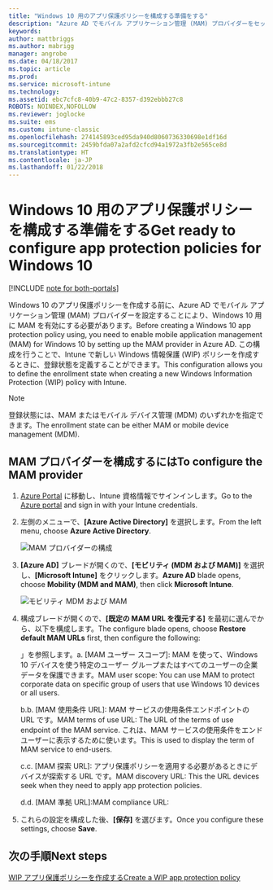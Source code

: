 ```yaml
---
title: "Windows 10 用のアプリ保護ポリシーを構成する準備をする"
description: "Azure AD でモバイル アプリケーション管理 (MAM) プロバイダーをセットアップします"
keywords: 
author: mattbriggs
ms.author: mabrigg
manager: angrobe
ms.date: 04/18/2017
ms.topic: article
ms.prod: 
ms.service: microsoft-intune
ms.technology: 
ms.assetid: ebc7cfc8-40b9-47c2-8357-d392ebbb27c8
ROBOTS: NOINDEX,NOFOLLOW
ms.reviewer: joglocke
ms.suite: ems
ms.custom: intune-classic
ms.openlocfilehash: 274145893ced95da940d8060736330698e1df16d
ms.sourcegitcommit: 2459bfda07a2afd2cfcd94a1972a3fb2e565ce8d
ms.translationtype: HT
ms.contentlocale: ja-JP
ms.lasthandoff: 01/22/2018
---
```

# <a name="get-ready-to-configure-app-protection-policies-for-windows-10"></a><span data-ttu-id="769a3-103">Windows 10 用のアプリ保護ポリシーを構成する準備をする</span><span class="sxs-lookup"><span data-stu-id="769a3-103">Get ready to configure app protection policies for Windows 10</span></span>

[!INCLUDE [note for both-portals](../includes/note-for-both-portals.md)]

<span data-ttu-id="769a3-104">Windows 10 のアプリ保護ポリシーを作成する前に、Azure AD でモバイル アプリケーション管理 (MAM) プロバイダーを設定することにより、Windows 10 用に MAM を有効にする必要があります。</span><span class="sxs-lookup"><span data-stu-id="769a3-104">Before creating a Windows 10 app protection policy using, you need to enable mobile application management (MAM) for Windows 10 by setting up the MAM provider in Azure AD.</span></span> <span data-ttu-id="769a3-105">この構成を行うことで、Intune で新しい Windows 情報保護 (WIP) ポリシーを作成するときに、登録状態を定義することができます。</span><span class="sxs-lookup"><span data-stu-id="769a3-105">This configuration allows you to define the enrollment state when creating a new Windows Information Protection (WIP) policy with Intune.</span></span>

> [!NOTE]
> <span data-ttu-id="769a3-106">登録状態には、MAM またはモバイル デバイス管理 (MDM) のいずれかを指定できます。</span><span class="sxs-lookup"><span data-stu-id="769a3-106">The enrollment state can be either MAM or mobile device management (MDM).</span></span>

## <a name="to-configure-the-mam-provider"></a><span data-ttu-id="769a3-107">MAM プロバイダーを構成するには</span><span class="sxs-lookup"><span data-stu-id="769a3-107">To configure the MAM provider</span></span>

1.  <span data-ttu-id="769a3-108">[Azure Portal](https://portal.azure.com/) に移動し、Intune 資格情報でサインインします。</span><span class="sxs-lookup"><span data-stu-id="769a3-108">Go to the [Azure portal](https://portal.azure.com/) and sign in with your Intune credentials.</span></span>

2.  <span data-ttu-id="769a3-109">左側のメニューで、**[Azure Active Directory]** を選択します。</span><span class="sxs-lookup"><span data-stu-id="769a3-109">From the left menu, choose **Azure Active Directory**.</span></span>

    ![MAM プロバイダーの構成](../media/AppManagement/mam-provider-sc-1.png)

3.  <span data-ttu-id="769a3-111">**[Azure AD]** ブレードが開くので、**[モビリティ (MDM および MAM)]** を選択し、**[Microsoft Intune]** をクリックします。</span><span class="sxs-lookup"><span data-stu-id="769a3-111">**Azure AD** blade opens, choose **Mobility (MDM and MAM)**, then click **Microsoft Intune**.</span></span>

    ![モビリティ MDM および MAM](../media/AppManagement/mam-provider-sc-2.png)

4.  <span data-ttu-id="769a3-113">構成ブレードが開くので、**[既定の MAM URL を復元する]** を最初に選んでから、以下を構成します。</span><span class="sxs-lookup"><span data-stu-id="769a3-113">The configure blade opens, choose **Restore default MAM URLs** first, then configure the following:</span></span>

    <span data-ttu-id="769a3-114">」を参照します。</span><span class="sxs-lookup"><span data-stu-id="769a3-114">a.</span></span>  <span data-ttu-id="769a3-115">[MAM ユーザー スコープ]: MAM を使って、Windows 10 デバイスを使う特定のユーザー グループまたはすべてのユーザーの企業データを保護できます。</span><span class="sxs-lookup"><span data-stu-id="769a3-115">MAM user scope: You can use MAM to protect corporate data on specific group of users that use Windows 10 devices or all users.</span></span>

    <span data-ttu-id="769a3-116">b.</span><span class="sxs-lookup"><span data-stu-id="769a3-116">b.</span></span>  <span data-ttu-id="769a3-117">[MAM 使用条件 URL]: MAM サービスの使用条件エンドポイントの URL です。</span><span class="sxs-lookup"><span data-stu-id="769a3-117">MAM terms of use URL: The URL of the terms of use endpoint of the MAM service.</span></span> <span data-ttu-id="769a3-118">これは、MAM サービスの使用条件をエンドユーザーに表示するために使います。</span><span class="sxs-lookup"><span data-stu-id="769a3-118">This is used to display the term of MAM service to end-users.</span></span>

    <span data-ttu-id="769a3-119">c.</span><span class="sxs-lookup"><span data-stu-id="769a3-119">c.</span></span>  <span data-ttu-id="769a3-120">[MAM 探索 URL]: アプリ保護ポリシーを適用する必要があるときにデバイスが探索する URL です。</span><span class="sxs-lookup"><span data-stu-id="769a3-120">MAM discovery URL: This the URL devices seek when they need to apply app protection policies.</span></span>

    <span data-ttu-id="769a3-121">d.</span><span class="sxs-lookup"><span data-stu-id="769a3-121">d.</span></span>  <span data-ttu-id="769a3-122">[MAM 準拠 URL]:</span><span class="sxs-lookup"><span data-stu-id="769a3-122">MAM compliance URL:</span></span>

5.  <span data-ttu-id="769a3-123">これらの設定を構成した後、**[保存]** を選びます。</span><span class="sxs-lookup"><span data-stu-id="769a3-123">Once you configure these settings, choose **Save**.</span></span>

## <a name="next-steps"></a><span data-ttu-id="769a3-124">次の手順</span><span class="sxs-lookup"><span data-stu-id="769a3-124">Next steps</span></span>

[<span data-ttu-id="769a3-125">WIP アプリ保護ポリシーを作成する</span><span class="sxs-lookup"><span data-stu-id="769a3-125">Create a WIP app protection policy</span></span>](/intune-classic/deploy-use/create-windows-information-protection-policy-with-intune)
